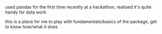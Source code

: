 used pandas for the first time recently at a hackathon, realised it's quite handy for data work

this is a place for me to play with fundamentals/basics of the package, get to know how/what it does  